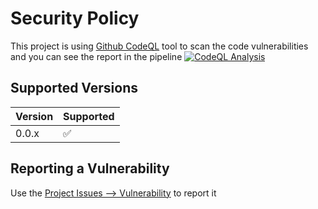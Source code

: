 # Security Policy

This project is using [Github CodeQL](https://codeql.github.com/) tool to scan the code vulnerabilities and you can see the report in the pipeline
[![CodeQL Analysis](https://github.com/slashdevops/idp-scim-sync/actions/workflows/codeql-analysis.yml/badge.svg)](https://github.com/slashdevops/idp-scim-sync/actions/workflows/codeql-analysis.yml)

## Supported Versions

| Version | Supported          |
| ------- | ------------------ |
| 0.0.x   | :white_check_mark: |

## Reporting a Vulnerability

Use the [Project Issues --> Vulnerability](https://github.com/slashdevops/idp-scim-sync/issues/new/choose) to report it
